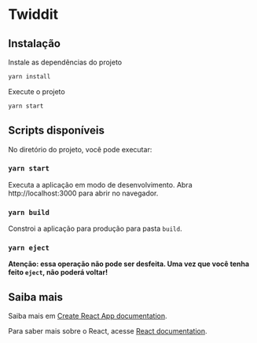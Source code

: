 # Twiddit

## Instalação

Instale as dependências do projeto
```bash
yarn install
```

Execute o projeto
```bash
yarn start
```


## Scripts disponíveis

No diretório do projeto, você pode executar:

### `yarn start`

Executa a aplicação em modo de desenvolvimento.
Abra http://localhost:3000 para abrir no navegador.

### `yarn build`

Constroi a aplicação para produção para pasta `build`.

### `yarn eject`

**Atenção: essa operação não pode ser desfeita. Uma vez que você tenha feito `eject`, não poderá voltar!**



## Saiba mais

Saiba mais em [Create React App documentation](https://facebook.github.io/create-react-app/docs/getting-started).

Para saber mais sobre o React, acesse [React documentation](https://reactjs.org/).
